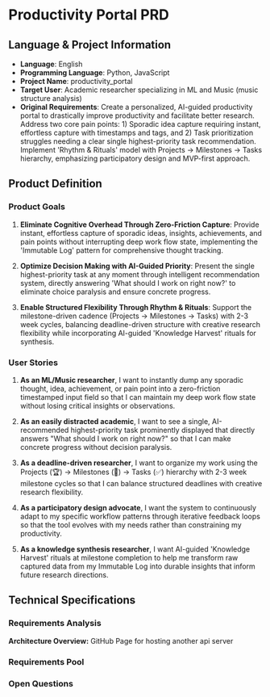 # Productivity Portal PRD

## Language & Project Information
- **Language**: English
- **Programming Language**: Python,  JavaScript
- **Project Name**: productivity_portal
- **Target User**: Academic researcher specializing in ML and Music (music structure analysis)
- **Original Requirements**: Create a personalized, AI-guided productivity portal to drastically improve productivity and facilitate better research. Address two core pain points: 1) Sporadic idea capture requiring instant, effortless capture with timestamps and tags, and 2) Task prioritization struggles needing a clear single highest-priority task recommendation. Implement 'Rhythm & Rituals' model with Projects → Milestones → Tasks hierarchy, emphasizing participatory design and MVP-first approach.


## Product Definition

### Product Goals

1. **Eliminate Cognitive Overhead Through Zero-Friction Capture**: Provide instant, effortless capture of sporadic ideas, insights, achievements, and pain points without interrupting deep work flow state, implementing the 'Immutable Log' pattern for comprehensive thought tracking.

2. **Optimize Decision Making with AI-Guided Priority**: Present the single highest-priority task at any moment through intelligent recommendation system, directly answering 'What should I work on right now?' to eliminate choice paralysis and ensure concrete progress.

3. **Enable Structured Flexibility Through Rhythm & Rituals**: Support the milestone-driven cadence (Projects → Milestones → Tasks) with 2-3 week cycles, balancing deadline-driven structure with creative research flexibility while incorporating AI-guided 'Knowledge Harvest' rituals for synthesis.

### User Stories

1. **As an ML/Music researcher**, I want to instantly dump any sporadic thought, idea, achievement, or pain point into a zero-friction timestamped input field so that I can maintain my deep work flow state without losing critical insights or observations.

2. **As an easily distracted academic**, I want to see a single, AI-recommended highest-priority task prominently displayed that directly answers "What should I work on right now?" so that I can make concrete progress without decision paralysis.

3. **As a deadline-driven researcher**, I want to organize my work using the Projects (🏆) → Milestones (📍) → Tasks (✅) hierarchy with 2-3 week milestone cycles so that I can balance structured deadlines with creative research flexibility.

4. **As a participatory design advocate**, I want the system to continuously adapt to my specific workflow patterns through iterative feedback loops so that the tool evolves with my needs rather than constraining my productivity.

5. **As a knowledge synthesis researcher**, I want AI-guided 'Knowledge Harvest' rituals at milestone completion to help me transform raw captured data from my Immutable Log into durable insights that inform future research directions.


## Technical Specifications

### Requirements Analysis


**Architecture Overview:**
GitHub Page for hosting
another api server

### Requirements Pool



### Open Questions
